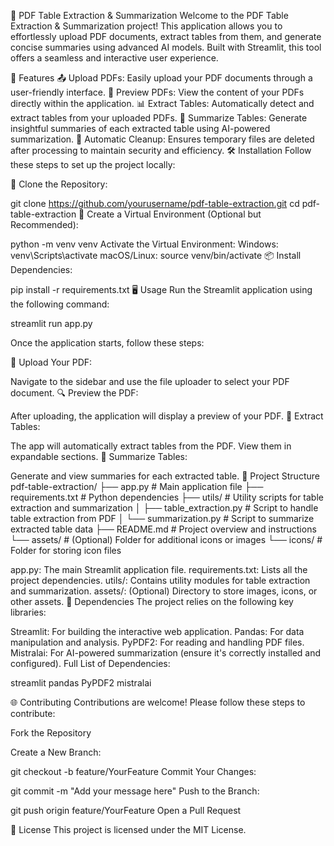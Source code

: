 📄 PDF Table Extraction & Summarization
Welcome to the PDF Table Extraction & Summarization project! This application allows you to effortlessly upload PDF documents, extract tables from them, and generate concise summaries using advanced AI models. Built with Streamlit, this tool offers a seamless and interactive user experience.

🚀 Features
📤 Upload PDFs: Easily upload your PDF documents through a user-friendly interface.
👀 Preview PDFs: View the content of your PDFs directly within the application.
📊 Extract Tables: Automatically detect and extract tables from your uploaded PDFs.
📝 Summarize Tables: Generate insightful summaries of each extracted table using AI-powered summarization.
🧹 Automatic Cleanup: Ensures temporary files are deleted after processing to maintain security and efficiency.
🛠️ Installation
Follow these steps to set up the project locally:

🔀 Clone the Repository:

git clone https://github.com/yourusername/pdf-table-extraction.git
cd pdf-table-extraction
🐍 Create a Virtual Environment (Optional but Recommended):

python -m venv venv
Activate the Virtual Environment:
Windows:
venv\Scripts\activate
macOS/Linux:
source venv/bin/activate
📦 Install Dependencies:

pip install -r requirements.txt
🖥️ Usage
Run the Streamlit application using the following command:

streamlit run app.py

Once the application starts, follow these steps:

📂 Upload Your PDF:

Navigate to the sidebar and use the file uploader to select your PDF document.
🔍 Preview the PDF:

After uploading, the application will display a preview of your PDF.
📑 Extract Tables:

The app will automatically extract tables from the PDF. View them in expandable sections.
📝 Summarize Tables:

Generate and view summaries for each extracted table.
📁 Project Structure
pdf-table-extraction/ ├── app.py # Main application file ├── requirements.txt # Python dependencies ├── utils/ # Utility scripts for table extraction and summarization │ ├── table_extraction.py # Script to handle table extraction from PDF │ └── summarization.py # Script to summarize extracted table data ├── README.md # Project overview and instructions └── assets/ # (Optional) Folder for additional icons or images └── icons/ # Folder for storing icon files

app.py: The main Streamlit application file.
requirements.txt: Lists all the project dependencies.
utils/: Contains utility modules for table extraction and summarization.
assets/: (Optional) Directory to store images, icons, or other assets.
🧰 Dependencies
The project relies on the following key libraries:

Streamlit: For building the interactive web application.
Pandas: For data manipulation and analysis.
PyPDF2: For reading and handling PDF files.
Mistralai: For AI-powered summarization (ensure it's correctly installed and configured).
Full List of Dependencies:

streamlit pandas PyPDF2 mistralai

🌐 Contributing
Contributions are welcome! Please follow these steps to contribute:

Fork the Repository

Create a New Branch:

git checkout -b feature/YourFeature
Commit Your Changes:

git commit -m "Add your message here"
Push to the Branch:

git push origin feature/YourFeature
Open a Pull Request

📝 License
This project is licensed under the MIT License.
